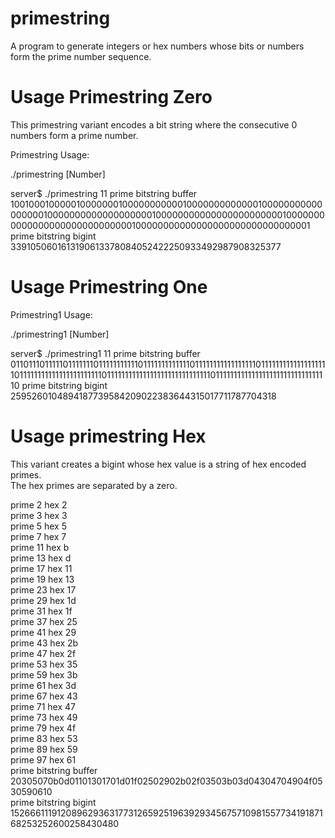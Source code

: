 # primestring

A program to generate integers or hex numbers whose bits or numbers form the prime number sequence.

# Usage Primestring Zero

This primestring variant encodes a bit string where the consecutive 0 numbers form a prime number.

Primestring Usage:

./primestring [Number]


server$ ./primestring 11
prime bitstring buffer 1001000100000100000001000000000001000000000000010000000000000000010000000000000000000100000000000000000000000100000000000000000000000000000100000000000000000000000000000001  
prime bitstring bigint 3391050601613190613378084052422250933492987908325377

# Usage Primestring One

Primestring1 Usage:

./primestring1 [Number]

server$ ./primestring1 11
prime bitstring buffer  0110111011111011111110111111111110111111111111101111111111111111101111111111111111111011111111111111111111111011111111111111111111111111111011111111111111111111111111111110
prime bitstring bigint 2595260104894187739584209022383644315017711787704318

# Usage primestring Hex

This variant creates a bigint whose hex value is a string of hex encoded primes.  
The hex primes are separated by a zero.

prime  2  hex  2  
prime  3  hex  3  
prime  5  hex  5  
prime  7  hex  7  
prime  11  hex  b  
prime  13  hex  d  
prime  17  hex  11  
prime  19  hex  13  
prime  23  hex  17  
prime  29  hex  1d  
prime  31  hex  1f  
prime  37  hex  25  
prime  41  hex  29  
prime  43  hex  2b  
prime  47  hex  2f  
prime  53  hex  35  
prime  59  hex  3b  
prime  61  hex  3d  
prime  67  hex  43  
prime  71  hex  47  
prime  73  hex  49  
prime  79  hex  4f  
prime  83  hex  53  
prime  89  hex  59  
prime  97  hex  61  
prime bitstring buffer  20305070b0d01101301701d01f02502902b02f03503b03d04304704904f0530590610  
prime bitstring bigint 15266611191208962936317731265925196392934567571098155773419187168253252600258430480  
